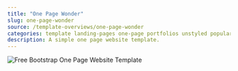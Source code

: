 ```yaml
---
title: "One Page Wonder"
slug: one-page-wonder
source: /template-overviews/one-page-wonder
categories: template landing-pages one-page portfolios unstyled popular
description: A simple one page website template.
---
```


<img src="/assets/img/templates/one-page-wonder.jpg" class="img-responsive" alt="Free Bootstrap One Page Website Template">
